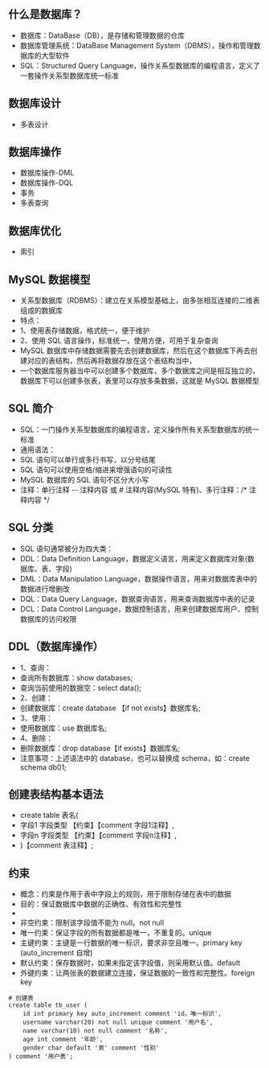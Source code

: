 ## 什么是数据库？
* 数据库：DataBase（DB），是存储和管理数据的仓库
* 数据库管理系统：DataBase Management System（DBMS），操作和管理数据库的大型软件
* SQL：Structured Query Language，操作关系型数据库的编程语言，定义了一套操作关系型数据库统一标准

## 数据库设计
* 多表设计

## 数据库操作
* 数据库操作-DML
* 数据库操作-DQL
* 事务
* 多表查询

## 数据库优化
* 索引

## MySQL 数据模型
* 关系型数据库（RDBMS）：建立在关系模型基础上，由多张相互连接的二维表组成的数据库
* 特点：
* 1、使用表存储数据，格式统一，便于维护
* 2、使用 SQL 语言操作，标准统一，使用方便，可用于复杂查询
* MySQL 数据库中存储数据需要先去创建数据库，然后在这个数据库下再去创建对应的表结构，然后再将数据存放在这个表结构当中，
* 一个数据库服务器当中可以创建多个数据库，多个数据库之间是相互独立的，数据库下可以创建多张表，表里可以存放多条数据，这就是 MySQL 数据模型

## SQL 简介
* SQL：一门操作关系型数据库的编程语言，定义操作所有关系型数据库的统一标准
* 通用语法：
* SQL 语句可以单行或多行书写，以分号结尾
* SQL 语句可以使用空格/缩进来增强语句的可读性
* MySQL 数据库的 SQL 语句不区分大小写
* 注释：单行注释 -- 注释内容 或 # 注释内容(MySQL 特有)、多行注释：/* 注释内容 */

## SQL 分类
* SQL 语句通常被分为四大类：
* DDL：Data Definition Language，数据定义语言，用来定义数据库对象(数据库、表、字段)
* DML：Data Manipulation Language，数据操作语言，用来对数据库表中的数据进行增删改
* DQL：Data Query Language，数据查询语言，用来查询数据库中表的记录
* DCL：Data Control Language，数据控制语言，用来创建数据库用户、控制数据库的访问权限

## DDL（数据库操作）
* 1、查询：
* 查询所有数据库：show databases;
* 查询当前使用的数据空：select data();
* 2、创建：
* 创建数据库：create database 【if not exists】数据库名;
* 3、使用：
* 使用数据库：use 数据库名;
* 4、删除：
* 删除数据库：drop database【if exists】数据库名;
* 注意事项：上述语法中的 database，也可以替换成 schema，如：create schema db01;

## 创建表结构基本语法
* create table 表名(
*   字段1 字段类型 【约束】【comment 字段1注释】,
*   字段n 字段类型 【约束】【comment 字段n注释】,
* )【comment 表注释】;

## 约束
* 概念：约束是作用于表中字段上的规则，用于限制存储在表中的数据
* 目的：保证数据库中数据的正确性、有效性和完整性
* 
* 非空约束：限制该字段值不能为 null。not null
* 唯一约束：保证字段的所有数据都是唯一，不重复的。unique
* 主键约束：主键是一行数据的唯一标识，要求非空且唯一。primary key (auto_increment 自增)
* 默认约束：保存数据时，如果未指定该字段值，则采用默认值。default
* 外键约束：让两张表的数据建立连接，保证数据的一致性和完整性。foreign key
```mysql
# 创建表
create table tb_user (
    id int primary key auto_increment comment 'id，唯一标识',
    username varchar(20) not null unique comment '用户名',
    name varchar(10) not null comment '名称',
    age int comment '年龄',
    gender char default '男' comment '性别'
) comment '用户表';
```
